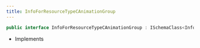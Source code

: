 ```yaml
---
title: InfoForResourceTypeCAnimationGroup
---
```


```csharp
public interface InfoForResourceTypeCAnimationGroup : ISchemaClass<InfoForResourceTypeCAnimationGroup>, ISchemaField, ISchemaClass, INativeHandle
```

- Implements

